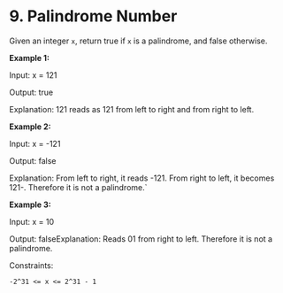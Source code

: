 # 9. Palindrome Number

Given an integer `x`, return true if `x` is a
palindrome, and false otherwise.

**Example 1:**

Input: x = 121

Output: true

Explanation: 121 reads as 121 from left to right and from right to left.

**Example 2:**

Input: x = -121

Output: false

Explanation: From left to right, it reads -121. From right to left, it becomes 121-. Therefore it is not a palindrome.`

**Example 3:**

Input: x = 10

Output: falseExplanation: Reads 01 from right to left. Therefore it is not a palindrome.

Constraints:

   `-2^31 <= x <= 2^31 - 1`

